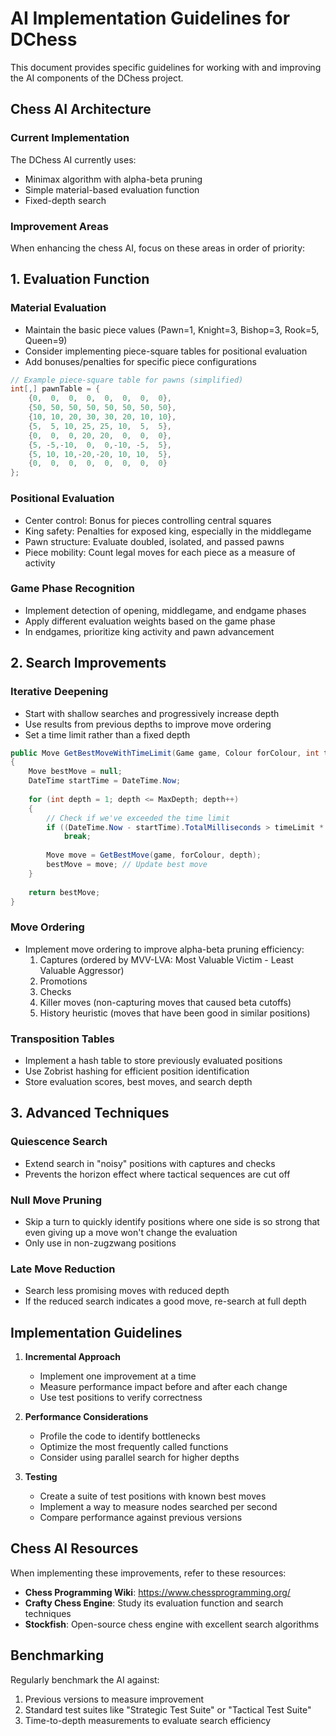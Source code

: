 # AI Implementation Guidelines for DChess

This document provides specific guidelines for working with and improving the AI components of the DChess project.

## Chess AI Architecture

### Current Implementation

The DChess AI currently uses:
- Minimax algorithm with alpha-beta pruning
- Simple material-based evaluation function
- Fixed-depth search

### Improvement Areas

When enhancing the chess AI, focus on these areas in order of priority:

## 1. Evaluation Function

### Material Evaluation
- Maintain the basic piece values (Pawn=1, Knight=3, Bishop=3, Rook=5, Queen=9)
- Consider implementing piece-square tables for positional evaluation
- Add bonuses/penalties for specific piece configurations

```csharp
// Example piece-square table for pawns (simplified)
int[,] pawnTable = {
    {0,  0,  0,  0,  0,  0,  0,  0},
    {50, 50, 50, 50, 50, 50, 50, 50},
    {10, 10, 20, 30, 30, 20, 10, 10},
    {5,  5, 10, 25, 25, 10,  5,  5},
    {0,  0,  0, 20, 20,  0,  0,  0},
    {5, -5,-10,  0,  0,-10, -5,  5},
    {5, 10, 10,-20,-20, 10, 10,  5},
    {0,  0,  0,  0,  0,  0,  0,  0}
};
```

### Positional Evaluation
- Center control: Bonus for pieces controlling central squares
- King safety: Penalties for exposed king, especially in the middlegame
- Pawn structure: Evaluate doubled, isolated, and passed pawns
- Piece mobility: Count legal moves for each piece as a measure of activity

### Game Phase Recognition
- Implement detection of opening, middlegame, and endgame phases
- Apply different evaluation weights based on the game phase
- In endgames, prioritize king activity and pawn advancement

## 2. Search Improvements

### Iterative Deepening
- Start with shallow searches and progressively increase depth
- Use results from previous depths to improve move ordering
- Set a time limit rather than a fixed depth

```csharp
public Move GetBestMoveWithTimeLimit(Game game, Colour forColour, int timeLimit)
{
    Move bestMove = null;
    DateTime startTime = DateTime.Now;
    
    for (int depth = 1; depth <= MaxDepth; depth++)
    {
        // Check if we've exceeded the time limit
        if ((DateTime.Now - startTime).TotalMilliseconds > timeLimit * 0.8)
            break;
            
        Move move = GetBestMove(game, forColour, depth);
        bestMove = move; // Update best move
    }
    
    return bestMove;
}
```

### Move Ordering
- Implement move ordering to improve alpha-beta pruning efficiency:
  1. Captures (ordered by MVV-LVA: Most Valuable Victim - Least Valuable Aggressor)
  2. Promotions
  3. Checks
  4. Killer moves (non-capturing moves that caused beta cutoffs)
  5. History heuristic (moves that have been good in similar positions)

### Transposition Tables
- Implement a hash table to store previously evaluated positions
- Use Zobrist hashing for efficient position identification
- Store evaluation scores, best moves, and search depth

## 3. Advanced Techniques

### Quiescence Search
- Extend search in "noisy" positions with captures and checks
- Prevents the horizon effect where tactical sequences are cut off

### Null Move Pruning
- Skip a turn to quickly identify positions where one side is so strong that even giving up a move won't change the evaluation
- Only use in non-zugzwang positions

### Late Move Reduction
- Search less promising moves with reduced depth
- If the reduced search indicates a good move, re-search at full depth

## Implementation Guidelines

1. **Incremental Approach**
   - Implement one improvement at a time
   - Measure performance impact before and after each change
   - Use test positions to verify correctness

2. **Performance Considerations**
   - Profile the code to identify bottlenecks
   - Optimize the most frequently called functions
   - Consider using parallel search for higher depths

3. **Testing**
   - Create a suite of test positions with known best moves
   - Implement a way to measure nodes searched per second
   - Compare performance against previous versions

## Chess AI Resources

When implementing these improvements, refer to these resources:

- **Chess Programming Wiki**: https://www.chessprogramming.org/
- **Crafty Chess Engine**: Study its evaluation function and search techniques
- **Stockfish**: Open-source chess engine with excellent search algorithms

## Benchmarking

Regularly benchmark the AI against:

1. Previous versions to measure improvement
2. Standard test suites like "Strategic Test Suite" or "Tactical Test Suite"
3. Time-to-depth measurements to evaluate search efficiency
